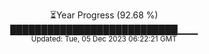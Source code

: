 <p align="center">
⏳Year Progress (92.68 %) <br>
███████████████████████████▁▁▁ <br>
<sub>Updated: Tue, 05 Dec 2023 06:22:21 GMT</sub>
</p>

